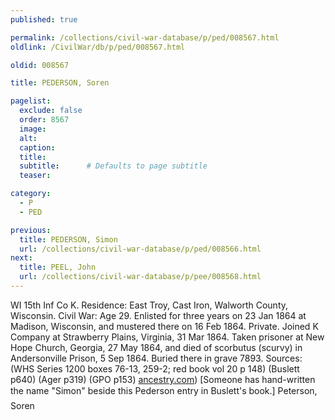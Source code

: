 ```yaml
---
published: true

permalink: /collections/civil-war-database/p/ped/008567.html
oldlink: /CivilWar/db/p/ped/008567.html

oldid: 008567

title: PEDERSON, Soren

pagelist:
  exclude: false
  order: 8567
  image: 
  alt:
  caption:
  title:
  subtitle:      # Defaults to page subtitle
  teaser:

category: 
  - P 
  - PED

previous:
  title: PEDERSON, Simon
  url: /collections/civil-war-database/p/ped/008566.html  
next:
  title: PEEL, John
  url: /collections/civil-war-database/p/pee/008568.html   
---
```

WI 15th Inf Co K. Residence: East Troy, Cast Iron, Walworth County, Wisconsin. Civil War: Age 29. Enlisted for three years on 23 Jan 1864 at Madison, Wisconsin, and mustered there on 16 Feb 1864. Private. Joined K Company at Strawberry Plains, Virginia, 31 Mar 1864. Taken prisoner at New Hope Church, Georgia, 27 May 1864, and died of scorbutus (scurvy) in Andersonville Prison, 5 Sep 1864. Buried there in grave 7893. Sources: (WHS Series 1200 boxes 76-13, 259-2; red book vol 20 p 148) (Buslett p640) (Ager p319) (GPO p153) [ancestry.com](http://ancestry.com/)) [Someone has hand-written the name &quot;Simon&quot; beside this Pederson entry in Buslett&#39;s book.] &#147;Peterson, Soren&#148;